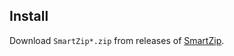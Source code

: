 ## Install

Download `SmartZip*.zip` from releases of [SmartZip](https://github.com/vvyoko/SmartZip).